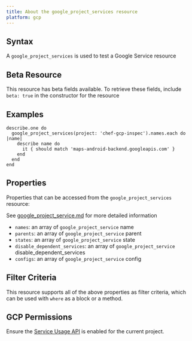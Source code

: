 ```yaml
---
title: About the google_project_services resource
platform: gcp
---
```


## Syntax
A `google_project_services` is used to test a Google Service resource


## Beta Resource
This resource has beta fields available. To retrieve these fields, include `beta: true` in the constructor for the resource

## Examples
```
describe.one do
  google_project_services(project: 'chef-gcp-inspec').names.each do |name|
    describe name do
      it { should match 'maps-android-backend.googleapis.com' }
    end
  end
end
```

## Properties
Properties that can be accessed from the `google_project_services` resource:

See [google_project_service.md](google_project_service.md) for more detailed information
  * `names`: an array of `google_project_service` name
  * `parents`: an array of `google_project_service` parent
  * `states`: an array of `google_project_service` state
  * `disable_dependent_services`: an array of `google_project_service` disable_dependent_services
  * `configs`: an array of `google_project_service` config

## Filter Criteria
This resource supports all of the above properties as filter criteria, which can be used
with `where` as a block or a method.

## GCP Permissions

Ensure the [Service Usage API](https://console.cloud.google.com/apis/library/serviceusage.googleapis.com/) is enabled for the current project.
